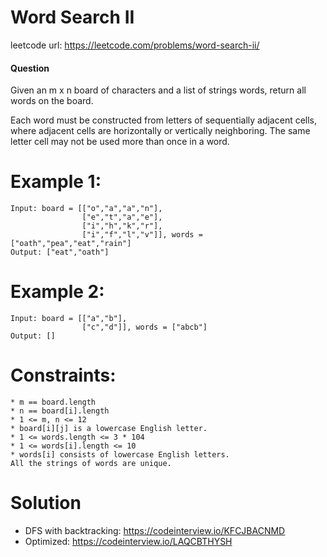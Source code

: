 # Word Search II
 
leetcode url: https://leetcode.com/problems/word-search-ii/
 
#### Question
Given an m x n board of characters and a list of strings words, return all words on the board.

Each word must be constructed from letters of sequentially adjacent cells, where adjacent cells are horizontally or vertically neighboring. The same letter cell may not be used more than once in a word.
# Example 1:

```
Input: board = [["o","a","a","n"],
				["e","t","a","e"],
				["i","h","k","r"],
				["i","f","l","v"]], words = ["oath","pea","eat","rain"]
Output: ["eat","oath"]
 ```
 
 # Example 2:

```
Input: board = [["a","b"],
				["c","d"]], words = ["abcb"]
Output: []
```

# Constraints:

```
* m == board.length
* n == board[i].length
* 1 <= m, n <= 12
* board[i][j] is a lowercase English letter.
* 1 <= words.length <= 3 * 104
* 1 <= words[i].length <= 10
* words[i] consists of lowercase English letters.
All the strings of words are unique.
 ```
 
# Solution
* DFS with backtracking: https://codeinterview.io/KFCJBACNMD
* Optimized: https://codeinterview.io/LAQCBTHYSH
